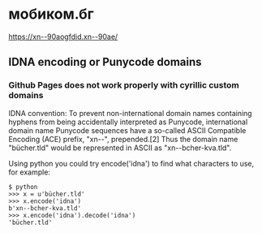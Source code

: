# мобиком.бг
https://xn--90aogfdid.xn--90ae/

## IDNA encoding or Punycode domains

### Github Pages does not work properly with cyrillic custom domains

IDNA convention: To prevent non-international domain names containing hyphens from being accidentally interpreted as Punycode, international domain name Punycode sequences have a so-called ASCII Compatible Encoding (ACE) prefix, "xn--", prepended.[2] Thus the domain name "bücher.tld" would be represented in ASCII as "xn--bcher-kva.tld".

Using python you could try encode('idna') to find what characters to use, for example:
```
$ python
>>> x = u'bücher.tld'
>>> x.encode('idna')
b'xn--bcher-kva.tld'
>>> x.encode('idna').decode('idna')
'bücher.tld'
```
